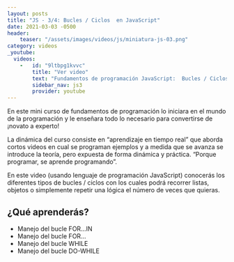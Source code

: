 ```yaml
---
layout: posts
title: "JS - 3/4: Bucles / Ciclos  en JavaScript"
date: 2021-03-03 -0500
header:
    teaser: "/assets/images/videos/js/miniatura-js-03.png"
category: videos
_youtube: 
  videos:
    -   id: "9ltbpg1kvvc"
        title: "Ver video"
        text: "Fundamentos de programación JavaScript:  Bucles / Ciclos" 
        sidebar_nav: js3
        provider: youtube
---
```


En este mini curso de fundamentos de programación lo iniciara en el mundo de la programación y le enseñara todo lo necesario para convertirse de ¡novato a experto! 

La dinámica del curso consiste en “aprendizaje en tiempo real” que aborda cortos videos en cual se programan ejemplos y a medida que se avanza se introduce la teoría, pero expuesta de forma dinámica y práctica. “Porque programar, se aprende programando”.  

En este video (usando lenguaje de programación JavaScript) conocerás los diferentes tipos de bucles / ciclos con los cuales podrá recorrer listas, objetos o simplemente repetir una lógica el número de veces que quieras. 

## ¿Qué aprenderás?
   - Manejo del bucle FOR…IN
   - Manejo del bucle FOR…
   - Manejo del bucle WHILE
   - Manejo del bucle DO-WHILE

